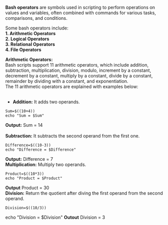 **Bash operators** are symbols used in scripting to perform operations on values and variables, often combined with commands for various tasks, comparisons, and conditions.

Some bash operators include: <br>
**1. Arithmetic Operators** <br>
**2. Logical Operators** <br>
**3. Relational Operators** <br>
**4. File Operators**

**Arithmetic Operators:** <br>
   Bash scripts support 11 arithmetic operators, which include addition, subtraction, multiplication, division, modulo, increment by a constant, decrement by a constant, multiply by a constant, divide by a constant, remainder by dividing with a constant, and exponentiation. <br>
   The 11 arithmetic operators are explained with examples below: <br>
   <br>
   - **Addition:** It adds two operands. <br>
   ```
   Sum=$((10+4))  
   echo "Sum = $Sum"
   ```
   **Output:**
   Sum = 14
   <br>
   <br>
   **Subtraction:** It subtracts the second operand from the first one.
   ```
   Difference=$((10-3))  
   echo "Difference = $Difference"
   ```
   **Output:**
   Difference = 7 
   <br>
   **Multiplication:** Multiply two operands.
   ```
   Product=$((10*3))  
   echo "Product = $Product" 
   ```
   **Output**
   Product = 30
   <br>
   **Division:** Return the quotient after diving the first operand from the second operand.
   ```
   Division=$((10/3))
   ```
   echo "Division = $Division"
   **Outout**
   Division = 3

   

   
   
